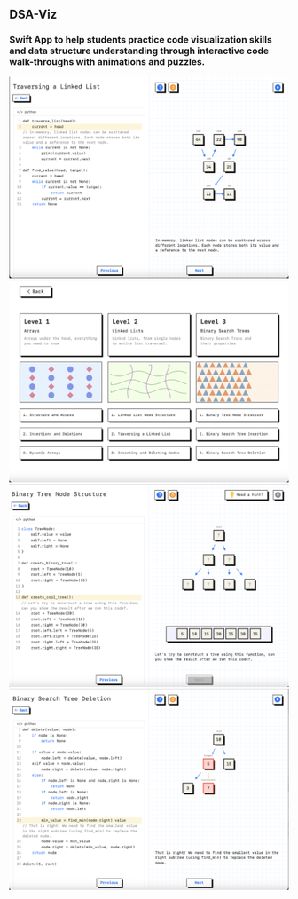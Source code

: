 ## DSA-Viz
### Swift App to help students practice code visualization skills and data structure understanding through interactive code walk-throughs with animations and puzzles.

  <img src="Screen.png">
  <img src="Screen1.png">
  <img src="Screen2.png">
  <img src="Screen3.png">
  

